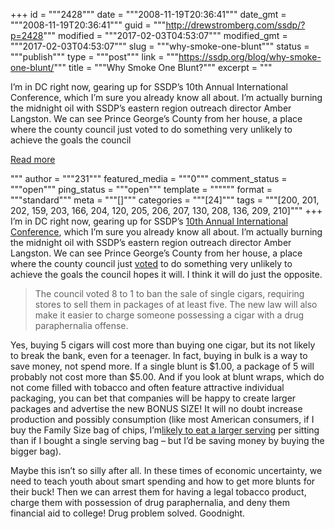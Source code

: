 +++
id = """2428"""
date = """2008-11-19T20:36:41"""
date_gmt = """2008-11-19T20:36:41"""
guid = """http://drewstromberg.com/ssdp/?p=2428"""
modified = """2017-02-03T04:53:07"""
modified_gmt = """2017-02-03T04:53:07"""
slug = """why-smoke-one-blunt"""
status = """publish"""
type = """post"""
link = """https://ssdp.org/blog/why-smoke-one-blunt/"""
title = """Why Smoke One Blunt?"""
excerpt = """<p>I&#8217;m in DC right now, gearing up for SSDP&#8217;s 10th Annual International Conference, which I&#8217;m sure you already know all about. I&#8217;m actually burning the midnight oil with SSDP&#8217;s eastern region outreach director Amber Langston. We can see Prince George&#8217;s County from her house, a place where the county council just voted to do something very unlikely to achieve the goals the council</p>
<div class="h10"></div>
<p><a class="more-link2 flat" href="https://ssdp.org/blog/why-smoke-one-blunt/">Read more</a></p>
"""
author = """231"""
featured_media = """0"""
comment_status = """open"""
ping_status = """open"""
template = """"""
format = """standard"""
meta = """[]"""
categories = """[24]"""
tags = """[200, 201, 202, 159, 203, 166, 204, 120, 205, 206, 207, 130, 208, 136, 209, 210]"""
+++
I&#8217;m in DC right now, gearing up for SSDP&#8217;s <a href="http://www.ssdp.org/conference">10th Annual International Conference</a>, which I&#8217;m sure you already know all about. I&#8217;m actually burning the midnight oil with SSDP&#8217;s eastern region outreach director Amber Langston. We can see Prince George&#8217;s County from her house, a place where the county council just <a href="http://www.washingtonpost.com/wp-dyn/content/article/2008/11/18/AR2008111803407.html?hpid=sec-health&amp;sub=AR">voted</a> to do something very unlikely to achieve the goals the council hopes it will. I think it will do just the opposite.
<blockquote>The council voted 8 to 1 to ban the sale of single cigars, requiring stores to sell them in packages of at least five. The new law will also make it easier to charge someone possessing a cigar with a drug paraphernalia offense.</blockquote>
Yes, buying 5 cigars will cost more than buying one cigar, but its not likely to break the bank, even for a teenager. In fact, buying in bulk is a way to save money, not spend more. If a single blunt is $1.00, a package of 5 will probably not cost more than $5.00. And if you look at blunt wraps, which do not come filled with tobacco and often feature attractive individual packaging, you can bet that companies will be happy to create larger packages and advertise the new BONUS SIZE! It will no doubt increase production and possibly consumption (like most American consumers, if I buy the Family Size bag of chips, I&#8217;m<a href="http://foodpsychology.cornell.edu/workcenter/1990-2000_pdfs/Package-Size-JM-1996.pdf">likely to eat a larger serving</a> per sitting than if I bought a single serving bag &#8211; but I&#8217;d be saving money by buying the bigger bag).

Maybe this isn&#8217;t so silly after all. In these times of economic uncertainty, we need to teach youth about smart spending and how to get more blunts for their buck! Then we can arrest them for having a legal tobacco product, charge them with possession of drug paraphernalia, and deny them financial aid to college! Drug problem solved. Goodnight.
